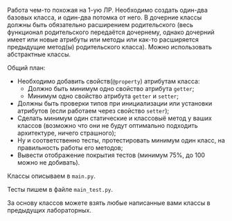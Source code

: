 Работа чем-то похожая на 1-ую ЛР.
Необходимо создать один-два базовых класса, и один-два потомка от него.
В дочерние классы должны быть обязательно расширением родительского (весь функционал родительского передаётся дочернему,
однако дочерний имеет или новые атрибуты или методы или как-то расширяется предыдущие метод(ы) родительского класса).
Можно использовать абстрактные классы.

Общий план:
* Необходимо добавить свойств(`@property`) атрибутам класса:
  * Должно быть минимум одно свойство атрибута `getter`;
  * Минимум одно свойство атрибута `getter` и `setter`;
* Должны быть проверки типов при инициализации или установки атрибутов (если работаем через свойство `setter`);
* Сделать минимум один статические и классовыё метод у ваших классов (возможно что они не будут оптимально подходить 
архитектуре, ничего страшного);
* Ну и соответственно тесты, протестировать минимум один класс, на правильность работы его методов;
* Вывести отображение покрытия тестов (минимум 75%, до 100 можно не добивать).

Классы описываем в `main.py`.

Тесты пишем в файле `main_test.py`.

За основу классов можете взять любые написанные вами классы в предыдущих лабораторных.